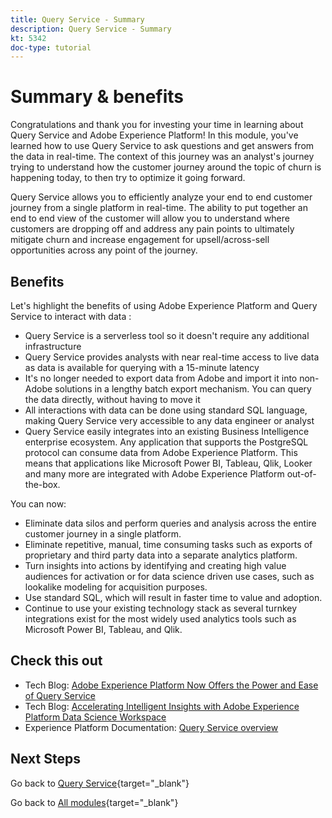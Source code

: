 ```yaml
---
title: Query Service - Summary
description: Query Service - Summary
kt: 5342
doc-type: tutorial
---
```

# Summary & benefits

Congratulations and thank you for investing your time in learning about Query Service and Adobe Experience Platform! 
In this module, you've learned how to use Query Service to ask questions and get answers from the data in real-time. The context of this journey was an analyst's journey trying to understand how the customer journey around the topic of churn is happening today, to then try to optimize it going forward.

Query Service allows you to efficiently analyze your end to end customer journey from a single platform in real-time. The ability to put together an end to end view of the customer will allow you to understand where customers are dropping off and address any pain points to ultimately mitigate churn and increase engagement for upsell/across-sell opportunities across any point of the journey.

## Benefits

Let's highlight the benefits of using Adobe Experience Platform and Query Service to interact with data :

- Query Service is a serverless tool so it doesn't require any additional infrastructure
- Query Service provides analysts with near real-time access to live data as data is available for querying with a 15-minute latency
- It's no longer needed to export data from Adobe and import it into non-Adobe solutions in a lengthy batch export mechanism. You can query the data directly, without having to move it
- All interactions with data can be done using standard SQL language, making Query Service very accessible to any data engineer or analyst
- Query Service easily integrates into an existing Business Intelligence enterprise ecosystem. Any application that supports the PostgreSQL protocol can consume data from Adobe Experience Platform. This means that applications like Microsoft Power BI, Tableau, Qlik, Looker and many more are integrated with Adobe Experience Platform out-of-the-box.

You can now:

- Eliminate data silos and perform queries and analysis across the entire customer journey in a single platform.
- Eliminate repetitive, manual, time consuming tasks such as exports of proprietary and third party data into a separate analytics platform.
- Turn insights into actions by identifying and creating high value audiences for activation or for data science driven use cases, such as lookalike modeling for acquisition purposes. 
- Use standard SQL, which will result in faster time to value and adoption.
- Continue to use your existing technology stack as several turnkey integrations exist for the most widely used analytics tools such as Microsoft Power BI, Tableau, and Qlik.

## Check this out

- Tech Blog: [Adobe Experience Platform Now Offers the Power and Ease of Query Service](https://medium.com/adobetech/adobe-experience-platform-now-offers-the-power-and-ease-of-query-service-8c25ecf8eb1b)
- Tech Blog: [Accelerating Intelligent Insights with Adobe Experience Platform Data Science Workspace](https://medium.com/adobetech/accelerate-intelligent-insights-with-adobe-experience-platform-data-science-workspace-89538bacbbea)
- Experience Platform Documentation: [Query Service overview](https://experienceleague.adobe.com/docs/experience-platform/query/home.html)

## Next Steps

Go back to [Query Service](./query-service.md){target="_blank"}

Go back to [All modules](./../../../../overview.md){target="_blank"}